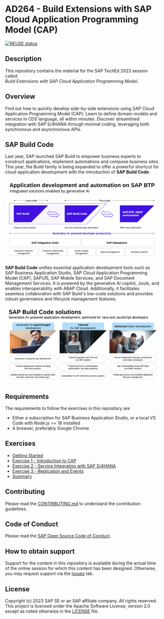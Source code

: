# AD264 - Build Extensions with SAP Cloud Application Programming Model (CAP)

[![REUSE status](https://api.reuse.software/badge/github.com/SAP-samples/teched2023-AD264)](https://api.reuse.software/info/github.com/SAP-samples/teched2023-AD264)


## Description

This repository contains the material for the SAP TechEd 2023 session called<br>
_Build Extensions with SAP Cloud Application Programming Model_.

## Overview

Find out how to quickly develop side-by-side extensions using SAP Cloud Application Programming Model (CAP). Learn to define domain models and services in CDS language, all within minutes. Discover streamlined integration with SAP S/4HANA through minimal coding, leveraging both synchronous and asynchronous APIs.

## SAP Build Code
Last year, SAP launched SAP Build to empower business experts to construct applications, implement automations and compose business sites. This year, the Build family is being expanded to offer a powerful shortcut for cloud application development with the introduction of **SAP Build Code**.

![](assets/img-build-code-architecture.png)

**SAP Build Code** unifies essential application development tools such as SAP Business Application Studio, SAP Cloud Application Programming Model (CAP), SAPUI5, SAP Mobile Services, and SAP Document Management Services. It is powered by the generative AI copilot, Joule, and enables interoperability with ABAP Cloud. Additionally, it facilitates seamless collaboration with SAP Build's low-code solutions and provides robust governance and lifecycle management features.

![](assets/img-build-code-benefits.png)

## Requirements

The requirements to follow the exercises in this repository are

- Either a subscription for SAP Business Application Studio, or a local VS Code with Node.js >= 18 installed
- A browser, preferably Google Chrome


## Exercises

- [Getting Started](exercises/ex0/)
- [Exercise 1 - Introduction to CAP](exercises/ex1/)
- [Exercise 2 - Service Integration with SAP S/4HANA](exercises/ex2/)
- [Exercise 3 - Replication and Events](exercises/ex3/)
- [Summary](exercises/summary/)


## Contributing

Please read the [CONTRIBUTING.md](./CONTRIBUTING.md) to understand the contribution guidelines.

## Code of Conduct

Please read the [SAP Open Source Code of Conduct](https://github.com/SAP-samples/.github/blob/main/CODE_OF_CONDUCT.md).

## How to obtain support

Support for the content in this repository is available during the actual time of the online session for which this content has been designed. Otherwise, you may request support via the [Issues](../../issues) tab.

## License
Copyright (c) 2023 SAP SE or an SAP affiliate company. All rights reserved. This project is licensed under the Apache Software License, version 2.0 except as noted otherwise in the [LICENSE](LICENSES/Apache-2.0.txt) file.
